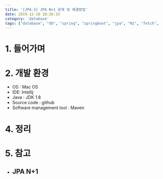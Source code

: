 ```yaml
---
title: '[JPA-3] JPA N+1 문제 및 해결방법'
date: 2019-12-10 10:26:33
category: 'database'
tags: ["database", "db", "spring", "springboot", "jpa", "N1", "fetch", "데이터베이스", "스프링", "스프링부트"]
---
```


# 1. 들어가며



# 2. 개발 환경

* OS : Mac OS
* IDE: Intellij
* Java : JDK 1.8
* Source code : github
* Software management tool : Maven

# 4. 정리

# 5. 참고

- JPA N+1
  - 
